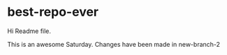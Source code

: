 # best-repo-ever
Hi Readme file.

This is an awesome Saturday.
Changes have been made in new-branch-2
